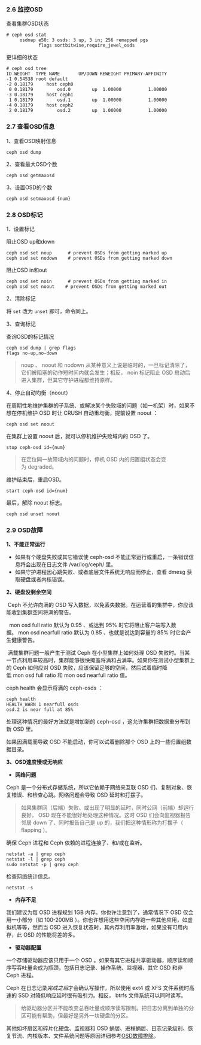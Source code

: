 ### 2.6 监控OSD

查看集群OSD状态

```
# ceph osd stat
     osdmap e50: 3 osds: 3 up, 3 in; 256 remapped pgs
            flags sortbitwise,require_jewel_osds
```

更详细的状态

```
# ceph osd tree
ID WEIGHT  TYPE NAME       UP/DOWN REWEIGHT PRIMARY-AFFINITY 
-1 0.54538 root default                                      
-2 0.18179     host ceph0                                   
 0 0.18179         osd.0        up  1.00000          1.00000 
-3 0.18179     host ceph1                                   
 1 0.18179         osd.1        up  1.00000          1.00000 
-4 0.18179     host ceph2                                   
 2 0.18179         osd.2        up  1.00000          1.00000 
```

### 2.7 查看OSD信息

1、查看OSD映射信息

```
ceph osd dump
```

2、查看最大OSD个数

```
ceph osd getmaxosd
```

3、设置OSD的个数

```
ceph osd setmaxosd {num}
```

### 2.8 OSD标记

1、设置标记

阻止OSD up和down

```
ceph osd set noup      # prevent OSDs from getting marked up
ceph osd set nodown    # prevent OSDs from getting marked down
```

阻止OSD in和out

```
ceph osd set noin      # prevent OSDs from getting marked in
ceph osd set noout    # prevent OSDs from getting marked out
```

2、清除标记

将 `set` 改为 `unset` 即可，命令同上。

3、查询标记

查询OSD的标记情况

```
ceph osd dump | grep flags
flags no-up,no-down
```

> noup 、 noout 和 nodown 从某种意义上说是临时的，一旦标记清除了，它们被阻塞的动作短时间内就会发生；相反， noin 标记阻止 OSD 启动后进入集群，但其它守护进程都维持原样。

4、停止自动均衡（noout）

在周期性地维护集群的子系统、或解决某个失败域的问题（如一机架）时，如果不想在停机维护 OSD 时让 CRUSH 自动重均衡，提前设置 noout ：

```
ceph osd set noout
```

在集群上设置 noout 后，就可以停机维护失败域内的 OSD 了。

```
stop ceph-osd id={num}
```

> 在定位同一故障域内的问题时，停机 OSD 内的归置组状态会变为 degraded。

维护结束后，重启OSD。

```
start ceph-osd id={num}
```

最后，解除 noout 标志。

```
ceph osd unset noout
```

### 2.9 OSD故障

**1、不能正常运行**

- 如果有个硬盘失败或其它错误使 ceph-osd 不能正常运行或重启，一条错误信息将会出现在日志文件 /var/log/ceph/ 里。
- 如果守护进程因心跳失败、或者底层文件系统无响应而停止，查看 dmesg 获取硬盘或者内核错误。

**2、硬盘没剩余空间**

​	Ceph 不允许向满的 OSD 写入数据，以免丢失数据。在运营着的集群中，你应该能收到集群空间将满的警告。

 	mon osd full ratio 默认为 0.95 、或达到 95% 时它将阻止客户端写入数据。 mon osd nearfull ratio 默认为 0.85 、也就是说达到容量的 85% 时它会产生健康警告。

​	满载集群问题一般产生于测试 Ceph 在小型集群上如何处理 OSD 失败时。当某一节点利用率较高时，集群能够很快掩盖将满和占满率。如果你在测试小型集群上的 Ceph 如何应对 OSD 失败，应该保留足够的空间，然后试着临时降低 mon osd full ratio 和 mon osd nearfull ratio 值。

ceph health 会显示将满的 ceph-osds ：

```
ceph health
HEALTH_WARN 1 nearfull osds
osd.2 is near full at 85%
```

处理这种情况的最好方法就是增加新的 ceph-osd ，这允许集群把数据重分布到新 OSD 里。

如果因满载而导致 OSD 不能启动，你可以试着删除那个 OSD 上的一些归置组数据目录。

**3、OSD速度慢或无响应**

- **网络问题**

Ceph 是一个分布式存储系统，所以它依赖于网络来互联 OSD 们、复制对象、恢复错误、和检查心跳。网络问题会导致 OSD 延时和打摆子。

> 如果集群网（后端）失败、或出现了明显的延时，同时公网（前端）却运行良好， OSD 现在不能很好地处理这种情况。这时 OSD 们会向监视器报告邻居 down 了、同时报告自己是 up 的，我们把这种情形称为打摆子（ flapping ）。

确保 Ceph 进程和 Ceph 依赖的进程连接了、和/或在监听。

```
netstat -a | grep ceph
netstat -l | grep ceph
sudo netstat -p | grep ceph
```

检查网络统计信息。

```
netstat -s
```

- **内存不足**

我们建议为每 OSD 进程规划 1GB 内存。你也许注意到了，通常情况下 OSD 仅会用一小部分（如 100-200MB ）。你也许想用这些空闲内存跑一些其他应用，如虚拟机等等，然而当 OSD 进入恢复状态时，其内存利用率激增，如果没有可用内存，此 OSD 的性能将差的多。

- **驱动器配置**

一个存储驱动器应该只用于一个 OSD 。如果有其它进程共享驱动器，顺序读和顺序写吞吐量会成为瓶颈，包括日志记录、操作系统、监视器、其它 OSD 和非 Ceph 进程。

Ceph 在日志记录*完成之后*才会确认写操作，所以使用 ext4 或 XFS 文件系统时高速的 SSD 对降低响应延时很有吸引力。相反， btrfs 文件系统可以同时读写。

> 给驱动器分区并不能改变总吞吐量或顺序读写限制。把日志分离到单独的分区可能有帮助，但最好是另外一块硬盘的分区。

其他如坏扇区和碎片化硬盘、监视器和 OSD 蜗居、进程蜗居、日志记录级别、恢复节流、内核版本、文件系统问题等原因详细参考[OSD故障排除](http://docs.ceph.org.cn/rados/troubleshooting/troubleshooting-osd/)。

